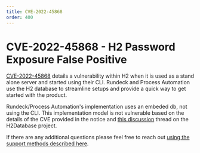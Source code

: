 ```yaml
---
title: CVE-2022-45868
order: 400
---
```


# CVE-2022-45868 - H2 Password Exposure False Positive

[CVE-2022-45868](https://nvd.nist.gov/vuln/detail/CVE-2022-45868) details a vulnerability within H2 when it is used as a stand alone server and started using their CLI. Rundeck and Process Automation use the H2 database to streamline setups and provide a quick way to get started with the product.  

Rundeck/Process Automation's implementation uses an embeded db, not using the CLI.  This implementation model is not vulnerable based on the details of the CVE provided in the notice and [this discussion](https://github.com/h2database/h2database/issues/3686) thread on the H2Database project.

If there are any additional questions please feel free to reach out [using the support methods described here](/about/getting-help.md).
